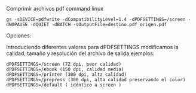 Comprimir archivos pdf command linux

```
gs -sDEVICE=pdfwrite -dCompatibilityLevel=1.4 -dPDFSETTINGS=/screen -dNOPAUSE -dQUIET -dBATCH -sOutputFile=destino.pdf origen.pdf

```

Opciones:

Introduciendo diferentes valores  para dPDFSETTINGS modificamos la calidad, tamaño y resolución del archivo de salida ejemplos:

```
dPDFSETTINGS=/screen (72 dpi, peor calidad)
dPDFSETTINGS=/ebook (150 dpi, calidad media)
dPDFSETTINGS=/printer (300 dpi, alta calidad)
dPDFSETTINGS=/prepress (300 dpi, alta calidad preservando el color)
dPDFSETTINGS=/default ( idéntico a screen )
```
